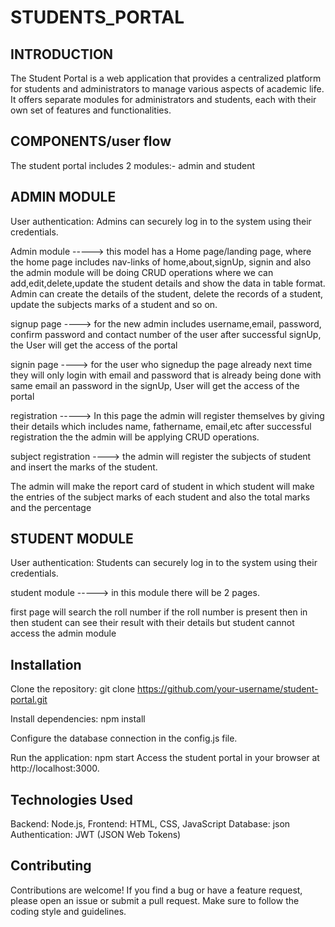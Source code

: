 # STUDENTS_PORTAL

## INTRODUCTION

The Student Portal is a web application that provides a centralized platform for students and administrators to manage various aspects of academic life. It offers separate modules for administrators and students, each with their own set of features and functionalities.

## COMPONENTS/user flow

The student portal includes 2 modules:- admin and student 

 ## ADMIN MODULE

User authentication: Admins can securely log in to the system using their credentials.

Admin module -----> this model has a Home page/landing page, where the home page includes nav-links of home,about,signUp, signin and also the admin module will be doing CRUD operations where we can add,edit,delete,update the student details and show the data in table format. Admin can create the details of the student, delete the records of a student, update the subjects marks of a student and so on.

signup page ----> for the new admin includes username,email, password, confirm password and contact number of the user after successful signUp, the User will get the access of the portal

signin page ----> for the user who signedup the page already next time they will only login with email and password that is already  being done with same email an password in the signUp, User will get the access of the portal

registration -----> In this page the admin  will register themselves by giving their details which includes  name, fathername, email,etc after successful registration the the admin will be applying CRUD operations.

subject registration ----> the admin will register the subjects of student and insert the marks of the student.

The admin will make the report card of student in which student will make the entries of the subject marks of each student and also the total marks and the percentage

## STUDENT MODULE

User authentication: Students can securely log in to the system using their credentials.

student module -----> in this module there will be 2 pages.

first page will search the roll number if the roll number is present then in then student can see their result with their details but student cannot access the admin module

## Installation

Clone the repository: git clone https://github.com/your-username/student-portal.git

Install dependencies: npm install

Configure the database connection in the config.js file.

Run the application: npm start
Access the student portal in your browser at http://localhost:3000.


## Technologies Used

Backend: Node.js, 
Frontend: HTML, CSS, JavaScript
Database: json
Authentication: JWT (JSON Web Tokens)

## Contributing

Contributions are welcome! If you find a bug or have a feature request, please open an issue or submit a pull request. Make sure to follow the coding style and guidelines.



